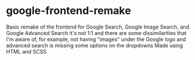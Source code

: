 # google-frontend-remake

Basic remake of the frontend for Google Search, Google Image Search, and Google Advanced Search
it's not 1:1 and there are some dissimilarities that I'm aware of, for example, not having "images" under the Google logo and advanced search is missing some options on the dropdowns
Made using HTML and SCSS
